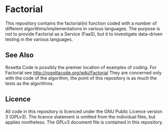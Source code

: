 # Factorial

This repository contains the factorial(n) function coded with a number of different
algorithms/implementations in various languages. The purpose is not to provide Factorial as a Service
(FaaS), but it to investigate data-driven testing in the various languages.

## See Also

Rosetta Code is possibly the premier location of examples of coding. For Factorial see
http://rosettacode.org/wiki/Factorial They are concerned only with the code of the algorithm, the point of
this repository is as much the tests as the algorithms.

## Licence

All code in this repository is licenced under the GNU Public Licence version 3 (GPLv3). The licence
statement is omitted from the individual files, but applies nontheless. The GPLv3 document file is contained
in this repository.
